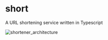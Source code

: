 # short 
A URL shortening service written in Typescript

![shortener_architecture](https://user-images.githubusercontent.com/6937171/159180086-b9ee5b42-69fc-4e8a-981d-fc198b09a7e5.png)

